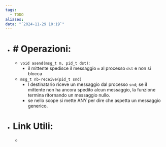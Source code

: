 ```yaml
---
tags:
  - TODO
aliases: 
data: "`2024-11-29 10:19`"
---
```

- # # Operazioni:
	- `void asend(msg_t m, pid_t dst)`:
		- il mittente spedisce il messaggio `m` al processo `dst` e non si blocca
	- `msg_t nb-receive(pid_t snd)`
		- l destinatario riceve un messaggio dal processo `snd`; se il mittente non ha ancora spedito alcun messaggio, la funzione termina ritornando un messaggio nullo.
		- se nello scope si mette ANY per dire che aspetta un messaggio generico.
- # Link Utili:
	- 